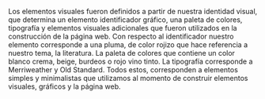 Los elementos visuales fueron definidos a partir de nuestra identidad 
visual, que determina un elemento identificador gráfico, una paleta de
colores, tipografía y elementos visuales adicionales que fueron 
utilizados en la construcción de la página web. Con respecto al 
identificador nuestro elemento corresponde a una pluma, de color rojizo
que hace referencia a nuestro tema, la literatura. La paleta de 
colores que contiene un color blanco crema, beige, burdeos o rojo vino
tinto. La tipografía corresponde a Merriweather y Old Standard. Todos
estos, corresponden a elementos simples y minimalistas que utilizamos al
momento de construir elementos visuales, gráficos y la página web.